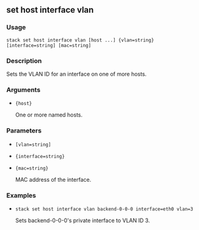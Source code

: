 ## set host interface vlan

### Usage

`stack set host interface vlan [host ...] {vlan=string} [interface=string] [mac=string]`

### Description


Sets the VLAN ID for an interface on one of more hosts.



### Arguments

* `{host}`

   One or more named hosts.


### Parameters
* `[vlan=string]`
* `{interface=string}`
* `{mac=string}`

   MAC address of the interface.

### Examples

* `stack set host interface vlan backend-0-0-0 interface=eth0 vlan=3`

   Sets backend-0-0-0's private interface to VLAN ID 3.



